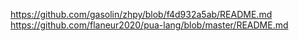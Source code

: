 
https://github.com/gasolin/zhpy/blob/f4d932a5ab/README.md
https://github.com/flaneur2020/pua-lang/blob/master/README.md